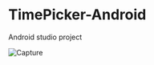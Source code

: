 # TimePicker-Android

Android studio project



![Capture](https://user-images.githubusercontent.com/74540209/126056092-29a44fb0-7fb8-4d4e-b1b4-aa4521be9791.PNG)

